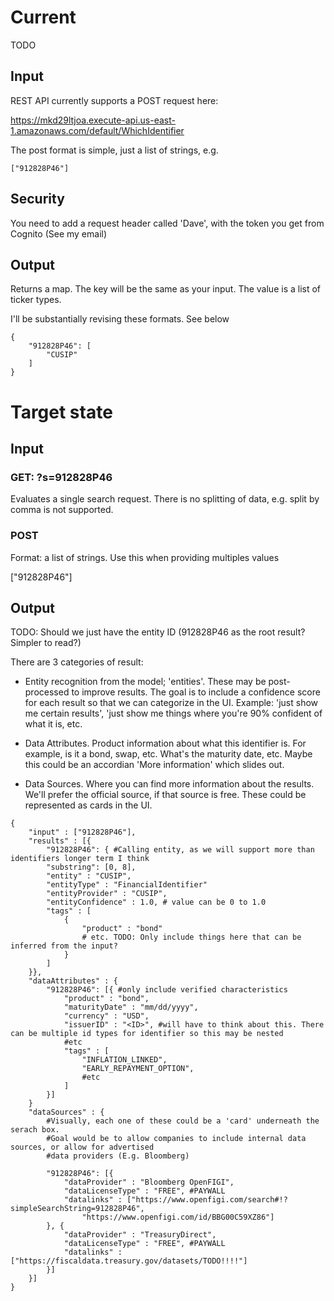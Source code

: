 # Current

TODO

## Input 

REST API currently supports a POST request here:

https://mkd29ltjoa.execute-api.us-east-1.amazonaws.com/default/WhichIdentifier

The post format is simple, just a list of strings, e.g.

```["912828P46"]```

## Security

You need to add a request header called 'Dave', with the token you get from Cognito (See my email)

## Output

Returns a map. The key will be the same as your input. The value is a list of ticker types.

I'll be substantially revising these formats. See below

```
{
    "912828P46": [
        "CUSIP"
    ]
}
```

# Target state

## Input

### GET: <url>?s=912828P46 

Evaluates a single search request. There is no splitting of data, e.g. split by comma is not supported.

### POST

Format: a list of strings. Use this when providing multiples values

["912828P46"]

## Output

TODO: Should we just have the entity ID (912828P46 as the root result? Simpler to read?)

There are 3 categories of result:

* Entity recognition from the model; 'entities'. These may be post-processed to improve results. The goal is to include a confidence score for each result so that we can categorize in the UI. Example: 'just show me certain results', 'just show me things where you're 90% confident of what it is, etc.

* Data Attributes. Product information about what this identifier is. For example, is it a bond, swap, etc. What's the maturity date, etc. Maybe this could be an accordian 'More information' which slides out.

* Data Sources. Where you can find more information about the results. We'll prefer the official source, if that source is free. These could be represented as cards in the UI.
```
{
    "input" : ["912828P46"],
    "results" : [{
        "912828P46": { #Calling entity, as we will support more than identifiers longer term I think
        "substring": [0, 8],
        "entity" : "CUSIP",
        "entityType" : "FinancialIdentifier"
        "entityProvider" : "CUSIP",
        "entityConfidence" : 1.0, # value can be 0 to 1.0
        "tags" : [
            {
                "product" : "bond"
                # etc. TODO: Only include things here that can be inferred from the input?
            }
        ]
    }},
    "dataAttributes" : { 
        "912828P46": [{ #only include verified characteristics
            "product" : "bond",
            "maturityDate" : "mm/dd/yyyy",
            "currency" : "USD",
            "issuerID" : "<ID>", #will have to think about this. There can be multiple id types for identifier so this may be nested
            #etc
            "tags" : [
                "INFLATION_LINKED",
                "EARLY_REPAYMENT_OPTION",
                #etc
            ]
        }]
    }
    "dataSources" : { 
        #Visually, each one of these could be a 'card' underneath the serach box.
        #Goal would be to allow companies to include internal data sources, or allow for advertised
        #data providers (E.g. Bloomberg)

        "912828P46": [{
            "dataProvider" : "Bloomberg OpenFIGI",
            "dataLicenseType" : "FREE", #PAYWALL
            "datalinks" : ["https://www.openfigi.com/search#!?simpleSearchString=912828P46", 
                "https://www.openfigi.com/id/BBG00C59XZ86"]
        }, {
            "dataProvider" : "TreasuryDirect",
            "dataLicenseType" : "FREE", #PAYWALL
            "datalinks" : ["https://fiscaldata.treasury.gov/datasets/TODO!!!!"]
        }]
    }]
}
```

